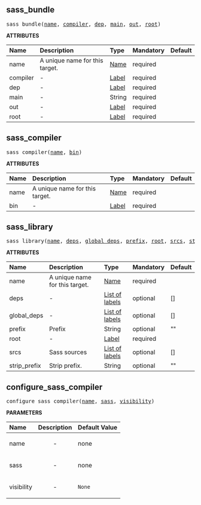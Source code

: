 <!-- Generated with Stardoc: http://skydoc.bazel.build -->

<a id="#sass_bundle"></a>

## sass_bundle

<pre>
sass_bundle(<a href="#sass_bundle-name">name</a>, <a href="#sass_bundle-compiler">compiler</a>, <a href="#sass_bundle-dep">dep</a>, <a href="#sass_bundle-main">main</a>, <a href="#sass_bundle-out">out</a>, <a href="#sass_bundle-root">root</a>)
</pre>

**ATTRIBUTES**

| Name                                      | Description                    | Type                                                               | Mandatory | Default |
| :---------------------------------------- | :----------------------------- | :----------------------------------------------------------------- | :-------- | :------ |
| <a id="sass_bundle-name"></a>name         | A unique name for this target. | <a href="https://bazel.build/docs/build-ref.html#name">Name</a>    | required  |         |
| <a id="sass_bundle-compiler"></a>compiler | -                              | <a href="https://bazel.build/docs/build-ref.html#labels">Label</a> | required  |         |
| <a id="sass_bundle-dep"></a>dep           | -                              | <a href="https://bazel.build/docs/build-ref.html#labels">Label</a> | required  |         |
| <a id="sass_bundle-main"></a>main         | -                              | String                                                             | required  |         |
| <a id="sass_bundle-out"></a>out           | -                              | <a href="https://bazel.build/docs/build-ref.html#labels">Label</a> | required  |         |
| <a id="sass_bundle-root"></a>root         | -                              | <a href="https://bazel.build/docs/build-ref.html#labels">Label</a> | required  |         |

<a id="#sass_compiler"></a>

## sass_compiler

<pre>
sass_compiler(<a href="#sass_compiler-name">name</a>, <a href="#sass_compiler-bin">bin</a>)
</pre>

**ATTRIBUTES**

| Name                                | Description                    | Type                                                               | Mandatory | Default |
| :---------------------------------- | :----------------------------- | :----------------------------------------------------------------- | :-------- | :------ |
| <a id="sass_compiler-name"></a>name | A unique name for this target. | <a href="https://bazel.build/docs/build-ref.html#name">Name</a>    | required  |         |
| <a id="sass_compiler-bin"></a>bin   | -                              | <a href="https://bazel.build/docs/build-ref.html#labels">Label</a> | required  |         |

<a id="#sass_library"></a>

## sass_library

<pre>
sass_library(<a href="#sass_library-name">name</a>, <a href="#sass_library-deps">deps</a>, <a href="#sass_library-global_deps">global_deps</a>, <a href="#sass_library-prefix">prefix</a>, <a href="#sass_library-root">root</a>, <a href="#sass_library-srcs">srcs</a>, <a href="#sass_library-strip_prefix">strip_prefix</a>)
</pre>

**ATTRIBUTES**

| Name                                               | Description                    | Type                                                                        | Mandatory | Default |
| :------------------------------------------------- | :----------------------------- | :-------------------------------------------------------------------------- | :-------- | :------ |
| <a id="sass_library-name"></a>name                 | A unique name for this target. | <a href="https://bazel.build/docs/build-ref.html#name">Name</a>             | required  |         |
| <a id="sass_library-deps"></a>deps                 | -                              | <a href="https://bazel.build/docs/build-ref.html#labels">List of labels</a> | optional  | []      |
| <a id="sass_library-global_deps"></a>global_deps   | -                              | <a href="https://bazel.build/docs/build-ref.html#labels">List of labels</a> | optional  | []      |
| <a id="sass_library-prefix"></a>prefix             | Prefix                         | String                                                                      | optional  | ""      |
| <a id="sass_library-root"></a>root                 | -                              | <a href="https://bazel.build/docs/build-ref.html#labels">Label</a>          | required  |         |
| <a id="sass_library-srcs"></a>srcs                 | Sass sources                   | <a href="https://bazel.build/docs/build-ref.html#labels">List of labels</a> | optional  | []      |
| <a id="sass_library-strip_prefix"></a>strip_prefix | Strip prefix.                  | String                                                                      | optional  | ""      |

<a id="#configure_sass_compiler"></a>

## configure_sass_compiler

<pre>
configure_sass_compiler(<a href="#configure_sass_compiler-name">name</a>, <a href="#configure_sass_compiler-sass">sass</a>, <a href="#configure_sass_compiler-visibility">visibility</a>)
</pre>

**PARAMETERS**

| Name                                                      | Description               | Default Value     |
| :-------------------------------------------------------- | :------------------------ | :---------------- |
| <a id="configure_sass_compiler-name"></a>name             | <p align="center"> - </p> | none              |
| <a id="configure_sass_compiler-sass"></a>sass             | <p align="center"> - </p> | none              |
| <a id="configure_sass_compiler-visibility"></a>visibility | <p align="center"> - </p> | <code>None</code> |

